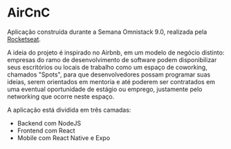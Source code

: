 # AirCnC
Aplicação construída durante a Semana Omnistack 9.0, realizada pela [Rocketseat](https://rocketseat.com.br).

A ideia do projeto é inspirado no Airbnb, em um modelo de negócio distinto: empresas do ramo de desenvolvimento de software podem disponibilizar seus escritórios ou locais de trabalho como um espaço de coworking, chamados "Spots", para que desenvolvedores possam programar suas ideias, serem orientados em mentoria e até poderem ser contratados em uma eventual oportunidade de estágio ou emprego, justamente pelo networking que ocorre neste espaço.  

A aplicação está dividida em três camadas:
- Backend com NodeJS
- Frontend com React
- Mobile com React Native e Expo
